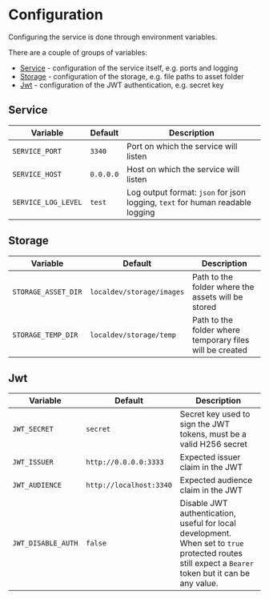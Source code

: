 # Configuration

Configuring the service is done through environment variables.

There are a couple of groups of variables:

* [Service](#service) - configuration of the service itself, e.g. ports and logging
* [Storage](#storage) - configuration of the storage, e.g. file paths to asset folder
* [Jwt](#jwt) - configuration of the JWT authentication, e.g. secret key

## Service

| Variable            | Default   | Description                                                                   |
|---------------------|-----------|-------------------------------------------------------------------------------|
| `SERVICE_PORT`      | `3340`    | Port on which the service will listen                                         |
| `SERVICE_HOST`      | `0.0.0.0` | Host  on which the service will listen                                        |
| `SERVICE_LOG_LEVEL` | `test`    | Log output format: `json` for json logging, `text` for human readable logging |

## Storage

| Variable            | Default                   | Description                                              |
|---------------------|---------------------------|----------------------------------------------------------|
| `STORAGE_ASSET_DIR` | `localdev/storage/images` | Path to the folder where the assets will be stored       |
| `STORAGE_TEMP_DIR`  | `localdev/storage/temp`   | Path to the folder where temporary files will be created |

## Jwt

| Variable           | Default                 | Description                                                                                                                                               |
|--------------------|-------------------------|-----------------------------------------------------------------------------------------------------------------------------------------------------------|
| `JWT_SECRET`       | `secret`                | Secret key used to sign the JWT tokens, must be a valid H256 secret                                                                                       |
| `JWT_ISSUER`       | `http://0.0.0.0:3333`   | Expected issuer claim in the JWT                                                                                                                          |
| `JWT_AUDIENCE`     | `http://localhost:3340` | Expected audience claim in the JWT                                                                                                                        |
| `JWT_DISABLE_AUTH` | `false`                 | Disable JWT authentication, useful for local development. <br/>When set to `true` protected routes still expect a `Bearer` token but it can be any value. |
